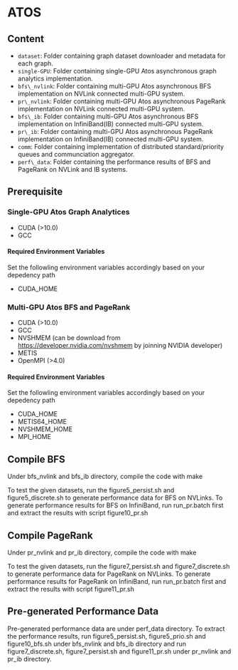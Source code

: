 # ATOS
## Content
* `dataset`: Folder containing graph dataset downloader and metadata for each graph.
* `single-GPU`: Folder containing single-GPU Atos asynchronous graph analytics implementation.
* `bfs\_nvlink`: Folder containing multi-GPU Atos asynchronous BFS implementation on NVLink connected multi-GPU system.
* `pr\_nvlink`: Folder containing multi-GPU Atos asynchronous PageRank implementation on NVLink connected multi-GPU system.
* `bfs\_ib`: Folder containing multi-GPU Atos asynchronous BFS implementation on InfiniBand(IB) connected multi-GPU system.
* `pr\_ib`: Folder containing multi-GPU Atos asynchronous PageRank implementation on InfiniBand(IB) connected multi-GPU system.
* `comm`: Folder containing implementation of distributed standard/priority queues and communciation aggregator.
* `perf\_data`: Folder containing the performance results of BFS and PageRank on NVLink and IB systems.


## Prerequisite
### Single-GPU Atos Graph Analytices
- CUDA (>10.0)
- GCC
#### Required Environment Variables
Set the followling environment variables accordingly based on your depedency path
- CUDA\_HOME
### Multi-GPU Atos BFS and PageRank
- CUDA (>10.0)
- GCC
- NVSHMEM (can be download from https://developer.nvidia.com/nvshmem by joinning NVIDIA developer)
- METIS
- OpenMPI (>4.0)
#### Required Environment Variables
Set the followling environment variables accordingly based on your depedency path
- CUDA\_HOME
- METIS64\_HOME
- NVSHMEM\_HOME
- MPI\_HOME

## Compile BFS 
Under bfs\_nvlink and bfs\_ib directory, compile the code with make

To test the given datasets, run the figure5\_persist.sh and figure5\_discrete.sh to generate performance data for BFS on NVLinks.
To generate performance results for BFS on InfiniBand, run run\_pr.batch first and extract the results with script figure10\_pr.sh



## Compile PageRank
Under pr\_nvlink and pr\_ib directory, compile the code with make

To test the given datasets, run the figure7\_persist.sh and figure7\_discrete.sh to generate performance data for PageRank on NVLinks.
To generate performance results for PageRank on InfiniBand, run run\_pr.batch first and extract the results with script figure11\_pr.sh


## Pre-generated Performance Data
Pre-generated performance data are under perf\_data directory. To extract the performance results, run figure5\_persist.sh, figure5\_prio.sh and figure10\_bfs.sh under bfs\_nvlink and bfs\_ib directory and run figure7\_discrete.sh, figure7\_persist.sh and figure11\_pr.sh under pr\_nvlink and pr\_ib directory.

